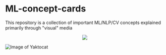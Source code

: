 # ML-concept-cards
This repository is a collection of important ML/NLP/CV concepts explained primarily through "visual" media

<p align="center">
  <img  src="https://drive.google.com/file/d/0B50zmdCOXwriN3E1TlRpTVh1blU/view?usp=sharing">
</p>

![Image of Yaktocat](https://drive.google.com/file/d/0B50zmdCOXwriN3E1TlRpTVh1blU/view?usp=sharing)